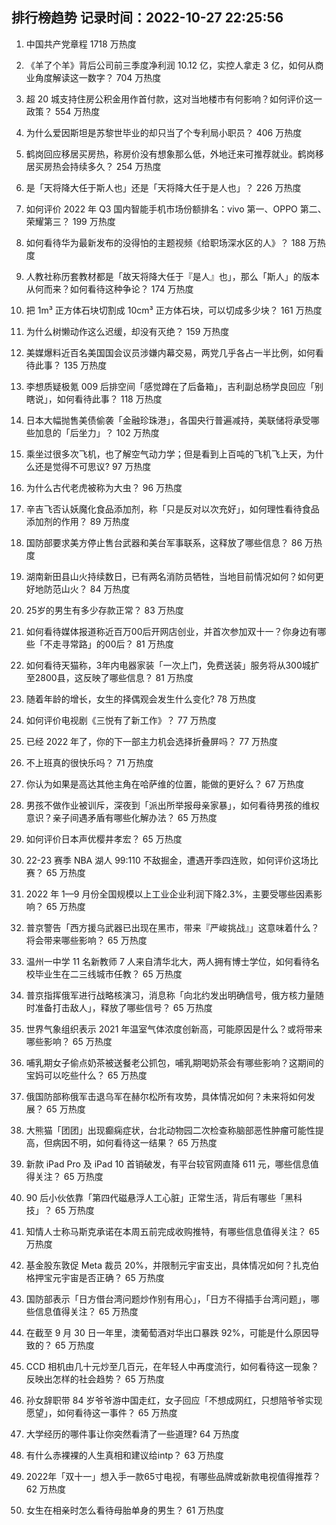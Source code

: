 
## 排行榜趋势 记录时间：2022-10-27 22:25:56
  
  1. 中国共产党章程 1718 万热度
    
  2. 《羊了个羊》背后公司前三季度净利润 10.12 亿，实控人拿走 3 亿，如何从商业角度解读这一数字？ 704 万热度
    
  3. 超 20 城支持住房公积金用作首付款，这对当地楼市有何影响？如何评价这一政策？ 554 万热度
    
  4. 为什么爱因斯坦是苏黎世毕业的却只当了个专利局小职员？ 406 万热度
    
  5. 鹤岗回应移居买房热，称房价没有想象那么低，外地迁来可推荐就业。鹤岗移居买房热会持续多久？ 254 万热度
    
  6. 是「天将降大任于斯人也」还是「天将降大任于是人也」？ 226 万热度
    
  7. 如何评价 2022 年 Q3 国内智能手机市场份额排名：vivo 第一、OPPO 第二、荣耀第三？ 199 万热度
    
  8. 如何看待华为最新发布的没得怕的主题视频《给职场深水区的人》？ 188 万热度
    
  9. 人教社称历套教材都是「故天将降大任于『是人』也」，那么「斯人」的版本从何而来？如何看待这种争论？ 174 万热度
    
  10. 把 1m³ 正方体石块切割成 10cm³ 正方体石块，可以切成多少块？ 161 万热度
    
  11. 为什么树懒动作这么迟缓，却没有灭绝？ 159 万热度
    
  12. 美媒爆料近百名美国国会议员涉嫌内幕交易，两党几乎各占一半比例，如何看待此事？ 135 万热度
    
  13. 李想质疑极氪 009 后排空间「感觉蹲在了后备箱」，吉利副总杨学良回应「别瞎说」，如何看待此事？ 118 万热度
    
  14. 日本大幅抛售美债偷袭「金融珍珠港」，各国央行普遍减持，美联储将承受哪些加息的「后坐力」？ 102 万热度
    
  15. 乘坐过很多次飞机，也了解空气动力学；但是看到上百吨的飞机飞上天，为什么还是觉得不可思议? 97 万热度
    
  16. 为什么古代老虎被称为大虫？ 96 万热度
    
  17. 辛吉飞否认妖魔化食品添加剂，称「只是反对以次充好」，如何理性看待食品添加剂的作用？ 89 万热度
    
  18. 国防部要求美方停止售台武器和美台军事联系，这释放了哪些信息？ 86 万热度
    
  19. 湖南新田县山火持续数日，已有两名消防员牺牲，当地目前情况如何？如何更好地防范山火？ 84 万热度
    
  20. 25岁的男生有多少存款正常？ 83 万热度
    
  21. 如何看待媒体报道称近百万00后开网店创业，并首次参加双十一？你身边有哪些「不走寻常路」的00后？ 81 万热度
    
  22. 如何看待天猫称，3年内电器家装「一次上门，免费送装」服务将从300城扩至2800县，这反映了哪些信息？ 81 万热度
    
  23. 随着年龄的增长，女生的择偶观会发生什么变化? 78 万热度
    
  24. 如何评价电视剧《三悦有了新工作》？ 77 万热度
    
  25. 已经 2022 年了，你的下一部主力机会选择折叠屏吗？ 77 万热度
    
  26. 不上班真的很快乐吗？ 71 万热度
    
  27. 你认为如果是高达其他主角在哈萨维的位置，能做的更好么？ 67 万热度
    
  28. 男孩不做作业被训斥，深夜到「派出所举报母亲家暴」，如何看待男孩的维权意识？亲子间遇矛盾有哪些化解办法？ 65 万热度
    
  29. 如何评价日本声优樱井孝宏？ 65 万热度
    
  30. 22-23 赛季 NBA 湖人 99:110 不敌掘金，遭遇开季四连败，如何评价这场比赛？ 65 万热度
    
  31. 2022 年 1—9 月份全国规模以上工业企业利润下降2.3%，主要受哪些因素影响？ 65 万热度
    
  32. 普京警告「西方援乌武器已出现在黑市，带来『严峻挑战』」这意味着什么？将会带来哪些影响？ 65 万热度
    
  33. 温州一中学 11 名新教师 7 人来自清华北大，两人拥有博士学位，如何看待名校毕业生在二三线城市任教？ 65 万热度
    
  34. 普京指挥俄军进行战略核演习，消息称「向北约发出明确信号，俄方核力量随时准备打击敌人」，释放了哪些信号？ 65 万热度
    
  35. 世界气象组织表示 2021 年温室气体浓度创新高，可能原因是什么？或将带来哪些影响？ 65 万热度
    
  36. 哺乳期女子偷点奶茶被送餐老公抓包，哺乳期喝奶茶会有哪些影响？这期间的宝妈可以吃些什么？ 65 万热度
    
  37. 俄国防部称俄军击退乌军在赫尔松所有攻势，具体情况如何？未来将如何发展？ 65 万热度
    
  38. 大熊猫「团团」出现癫痫症状，台北动物园二次检查称脑部恶性肿瘤可能性提高，但病因不明，如何看待这一结果？ 65 万热度
    
  39. 新款 iPad Pro 及 iPad 10 首销破发，有平台较官网直降 611 元，哪些信息值得关注？ 65 万热度
    
  40. 90 后小伙依靠「第四代磁悬浮人工心脏」正常生活，背后有哪些「黑科技」？ 65 万热度
    
  41. 知情人士称马斯克承诺在本周五前完成收购推特，有哪些信息值得关注？ 65 万热度
    
  42. 基金股东敦促 Meta 裁员 20%，并限制元宇宙支出，具体情况如何？扎克伯格押宝元宇宙是否正确？ 65 万热度
    
  43. 国防部表示「日方借台湾问题炒作别有用心」，「日方不得插手台湾问题」，哪些信息值得关注？ 65 万热度
    
  44. 在截至 9 月 30 日一年里，澳葡萄酒对华出口暴跌 92%，可能是什么原因导致的？ 65 万热度
    
  45. CCD 相机由几十元炒至几百元，在年轻人中再度流行，如何看待这一现象？反映出怎样的社会趋势？ 65 万热度
    
  46. 孙女辞职带 84 岁爷爷游中国走红，女子回应「不想成网红，只想陪爷爷实现愿望」，如何看待这一事件？ 65 万热度
    
  47. 大学经历的哪件事让你突然看清了一些道理? 64 万热度
    
  48. 有什么赤裸裸的人生真相和建议给intp？ 63 万热度
    
  49. 2022年「双十一」想入手一款65寸电视，有哪些品牌或新款电视值得推荐？ 62 万热度
    
  50. 女生在相亲时怎么看待母胎单身的男生？ 61 万热度
    